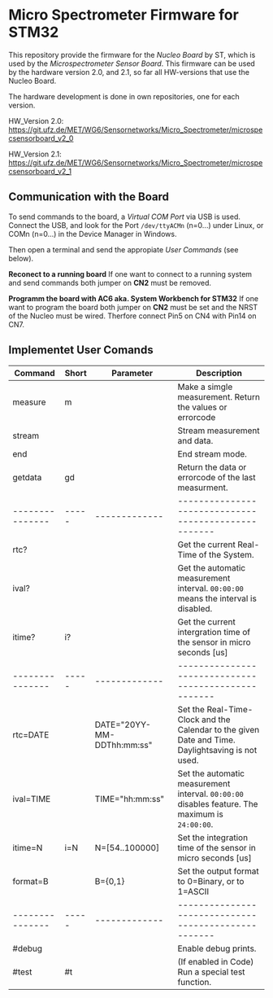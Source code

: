 Micro Spectrometer Firmware for STM32
=====================================

This repository provide the firmware for the *Nucleo Board* by ST, 
which is used by the *Microspectrometer Sensor Board*. This firmware can 
be used by the hardware version 2.0, and 2.1, so far all HW-versions that use
the Nucleo Board.

The hardware development is done in own repositories, one for each version.

HW_Version 2.0:
https://git.ufz.de/MET/WG6/Sensornetworks/Micro_Spectrometer/microspecsensorboard_v2_0

HW_Version 2.1:
https://git.ufz.de/MET/WG6/Sensornetworks/Micro_Spectrometer/microspecsensorboard_v2_1

Communication with the Board
----------------------------
To send commands to the board, a *Virtual COM Port* via USB is used.
Connect the USB, and look for the Port `/dev/ttyACMn` (n=0...) under Linux,
or COMn (n=0...) in the Device Manager in Windows. 

Then open a terminal and send the appropiate *User Commands* (see below).

**Reconect to a running board**
If one want to connect to a running system and send commands both jumper on **CN2** must be removed.

**Programm the board with AC6 aka. System Workbench for STM32**
If one want to program the board both jumper on **CN2** must be set and the NRST of the Nucleo
must be wired. Therfore connect Pin5 on CN4 with Pin14 on CN7.

Implementet User Comands
------------------------

Command 	| Short | Parameter	| Description 	                                       |
--------------- | ----- | ------------- | ---------------------------------------------------- |
measure 	| m	|		| Make a simgle measurement. Return the values or errorcode |
stream  	|	|               | Stream measurement and data. |
end 		| 	|               | End stream mode. |
getdata 	| gd 	|               | Return the data or errorcode of the last measurment. |
--------------- | ----- | ------------- | ---------------------------------------------------- |
rtc?   		| 	|               | Get the current Real-Time of the System. |
ival? 		| 	|               | Get the automatic measurement interval. `00:00:00` means the interval is disabled. |
itime? 		| i? 	|               | Get the current intergration time of the sensor in micro seconds [us] |
--------------- | ----- | ------------- | ---------------------------------------------------- |
rtc=DATE 	|	| DATE="20YY-MM-DDThh:mm:ss" | Set the Real-Time-Clock and the Calendar to the given Date and Time. Daylightsaving is not used. |
ival=TIME 	| 	| TIME="hh:mm:ss" | Set the automatic measurement interval. `00:00:00` disables feature. The maximum is `24:00:00`. |
itime=N 	| i=N	| N=[54..100000]| Set the integration time of the sensor in micro seconds [us] |
format=B	| 	| B={0,1}	| Set the output format to 0=Binary, or to 1=ASCII |
--------------- | ----- | ------------- | ---------------------------------------------------- |
#debug  	| 	|               | Enable debug prints. |
#test   	| #t	|               | (If enabled in Code) Run a special test function. |




